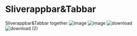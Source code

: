 # Sliverappbar&Tabbar
 Sliverappbar&Tabbar together
![image](https://user-images.githubusercontent.com/69623465/117010920-fa39f780-acf5-11eb-9d7b-2fee62e1b9a3.png)
![image](https://user-images.githubusercontent.com/69623465/117010968-0756e680-acf6-11eb-83ee-7b53716c818c.png)
![download](https://user-images.githubusercontent.com/69623465/117010461-7f70dc80-acf5-11eb-9c89-77261096443e.gif)
![download (2)](https://user-images.githubusercontent.com/69623465/117010753-c78fff00-acf5-11eb-92ce-363c7be67e7e.gif)
